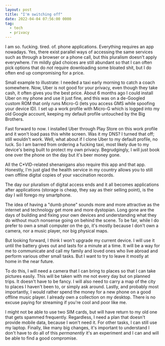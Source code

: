 ```yaml
---
layout: post
title: "I'm switching off"
date: 2022-04-04 07:56:00 0000
tag:
  - tech
  - privacy
---
```


I am so. fucking. tired. of. phone applications. Everything requires an app
  nowadays. Yes, there exist parallel ways of accessing the same services such
  as through a browser or a phone call, but this pluralism doesn't apply
  everywhere. I'm mildly glad choices are still abundant so that I can often
  pick options that do _not_ require downloading some bloated shit, but I do
  often end up compromising for a price.

Small example to illustrate: I needed a taxi early morning to catch a coach
somewhere. Now, Uber is not good for your privacy, even though they take cash,
it often gives you the best price. About 6 months ago I could install Uber on
my phone and use it just fine, and this was on a de-Googled custom ROM that
only runs Micro-G (lets you access GMS while spoofing your device ID). I set up
a work profile with Micro-G which is logged into my old Google account, keeping
my default profile untouched by the Big Brothers.

Fast forward to now. I installed Uber through Play Store on this work profile
and it won't load pass this white screen. Was it my DNS? I turned that off;
still wouldn't work. Well, what about if I clone Uber to my default profile, no
luck. So I am barred from ordering a fucking taxi, most likely due to my
device's being built to protect my own privacy. Begrudgingly, I will just book
one over the phone on the day but it's beer money gone.

All the C\*VID-related shenanigans also require this app and that app.
Honestly, I'm just glad the health service in my country allows you to still
own offline digital copies of your vaccination records.

The day our pluralism of digital access ends and it all becomes applications
after applications (storage is cheap, they say as their selling point), is the
day I will forego my smartphone.

The idea of having a "dumb phone" sounds more and more attractive as the
internet and technology get more and more dystopian. Long gone are the days of
building and fixing your own devices and understanding what they do without
much nonsense going on behind the scene. To be fair, while I do prefer to own a
small computer on the go, it's mostly because I don't own a camera, nor a music
player, nor big physical maps.

But looking forward, I think I won't upgrade my current device. I will use it
until the battery gives out and lasts for a minute at a time. It will be a way
for me to communicate and call my family and loved ones who live abroad and
perform various other small tasks. But I want to try to leave it mostly at home
in the near future.

To do this, I will need a camera that I can bring to places so that I can take
pictures easily. This will be taken with me not every day but on planned trips.
It doesn't have to be fancy. I will also need to carry a map of the city to
places I haven't been to, or simply ask around. Lastly, and probably most
importantly, I would rather spend the money for a new phone on a good offline
music player. I already own a collection on my desktop. There is no excuse
paying for streaming if you're cool and poor like me.

I might not be able to use two SIM cards,
but will have return to my old one that gets spammed frequently. Regardless, I
need a plan that doesn't provide mobile data, because I won't need it. For
other tasks, I can still use my laptop. Finally, like many big changes, it's
important to understand I don't have to do all of this _permanently_ it's an
experiment and I can and will be able to find a good compromise.
